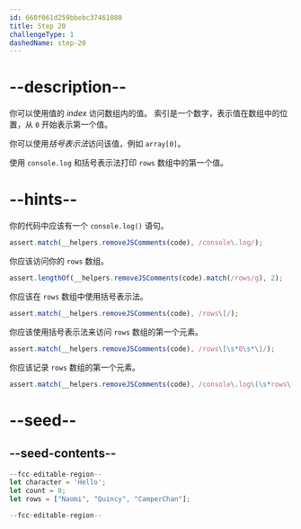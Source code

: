 ```yaml
---
id: 660f061d259bbebc37461080
title: Step 20
challengeType: 1
dashedName: step-20
---
```


# --description--

你可以使用值的 <dfn>index</dfn> 访问数组内的值。 索引是一个数字，表示值在数组中的位置，从 `0` 开始表示第一个值。

你可以使用<dfn>括号表示法</dfn>访问该值，例如 `array[0]`。

使用 `console.log` 和括号表示法打印 `rows` 数组中的第一个值。

# --hints--

你的代码中应该有一个 `console.log()` 语句。

```js
assert.match(__helpers.removeJSComments(code), /console\.log/);
```

你应该访问你的 `rows` 数组。

```js
assert.lengthOf(__helpers.removeJSComments(code).match(/rows/g), 2);
```

你应该在 `rows` 数组中使用括号表示法。

```js
assert.match(__helpers.removeJSComments(code), /rows\[/);
```

你应该使用括号表示法来访问 `rows` 数组的第一个元素。

```js
assert.match(__helpers.removeJSComments(code), /rows\[\s*0\s*\]/);
```

你应该记录 `rows` 数组的第一个元素。

```js
assert.match(__helpers.removeJSComments(code), /console\.log\(\s*rows\[\s*0\s*]\s*\);?/);
```

# --seed--

## --seed-contents--

```js
--fcc-editable-region--
let character = 'Hello';
let count = 8;
let rows = ["Naomi", "Quincy", "CamperChan"];

--fcc-editable-region--
```
